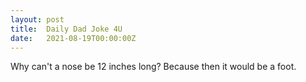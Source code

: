 ```yaml
---
layout: post
title:  Daily Dad Joke 4U
date:   2021-08-19T00:00:00Z
---
```

Why can't a nose be 12 inches long? Because then it would be a foot.
